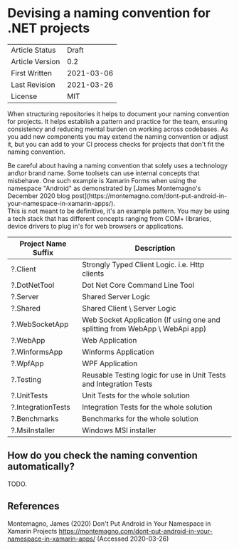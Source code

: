 # Devising a naming convention for .NET projects

| | |
| - | - |
| Article Status | Draft |
| Article Version | 0.2 |
| First Written | 2021-03-06 |
| Last Revision | 2021-03-26 |
| License | MIT |

When structuring repositories it helps to document your naming convention for projects. It helps establish a pattern and practice for the team, ensuring consistency and reducing mental burden on working across codebases. As you add new components you may extend the naming convention or adjust it, but you can add to your CI process checks for projects that don't fit the naming convention.

<div class="alert alert-warning">
Be careful about having a naming convention that solely uses a technology and\or brand name. Some toolsets can use internal concepts that misbehave. One such example is Xamarin Forms when using the namespace "Android" as demonstrated by [James Montemagno's December 2020 blog post](https://montemagno.com/dont-put-android-in-your-namespace-in-xamarin-apps/).
</div>

<div class="alert alert-info">
This is not meant to be definitive, it's an example pattern. You may be using a tech stack that has different concepts ranging from COM+ libraries, device drivers to plug in's for web browsers or applications.
</div>


| Project Name Suffix | Description |
| - | - |
| ?.Client | Strongly Typed Client Logic. i.e. Http clients
| ?.DotNetTool | Dot Net Core Command Line Tool
| ?.Server | Shared Server Logic
| ?.Shared | Shared Client \ Server Logic
| ?.WebSocketApp | Web Socket Application (If using one and splitting from WebApp \ WebApi app)
| ?.WebApp | Web Application
| ?.WinformsApp | Winforms Application
| ?.WpfApp | WPF Application
| ?.Testing | Reusable Testing logic for use in Unit Tests and Integration Tests
| ?.UnitTests | Unit Tests for the whole solution
| ?.IntegrationTests | Integration Tests for the whole solution
| ?.Benchmarks | Benchmarks for the whole solution
| ?.MsiInstaller | Windows MSI installer


## How do you check the naming convention automatically?

TODO.

## References

Montemagno, James (2020) Don't Put Android in Your Namespace in Xamarin Projects https://montemagno.com/dont-put-android-in-your-namespace-in-xamarin-apps/ (Accessed 2020-03-26)
